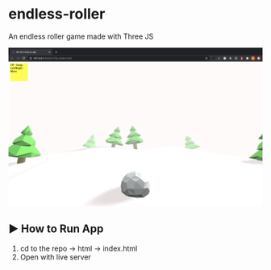 # endless-roller

An endless roller game made with Three JS

![Screenshot](https://github.com/osaro-imohe/endless-roller/blob/master/images/screenshot.png?raw=true "Endless Roller Game Screenshot")

## :arrow_forward: How to Run App

1. cd to the repo -> html -> index.html
2. Open with live server
